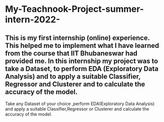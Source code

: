 # My-Teachnook-Project-summer-intern-2022-
This is my first internship (online) experience. This helped me to implement what I have learned from the course that IIT Bhubaneswar had provided me. In this internship my project was to take a Dataset, to perform EDA (Exploratory Data Analysis) and to apply a suitable Classifier, Regressor and Clusterer and to calculate the accuracy of the model.
------------------------------------------------------------------------------------------------------------------------------
Take any Dataset of your choice ,perform EDA(Exploratory Data Analysis) and apply a
suitable Classifier,Regressor or Clusterer and calculate the accuracy of the model.

